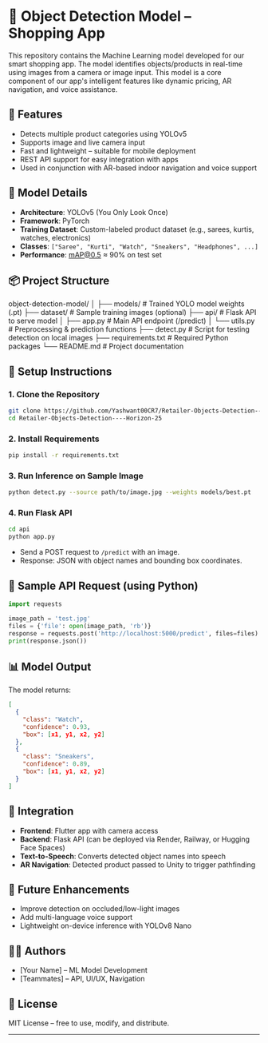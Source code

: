 


# 🛒 Object Detection Model – Shopping App

This repository contains the Machine Learning model developed for our smart shopping app. The model identifies objects/products in real-time using images from a camera or image input. This model is a core component of our app's intelligent features like dynamic pricing, AR navigation, and voice assistance.

## 🚀 Features

- Detects multiple product categories using YOLOv5
- Supports image and live camera input
- Fast and lightweight – suitable for mobile deployment
- REST API support for easy integration with apps
- Used in conjunction with AR-based indoor navigation and voice support

## 🧠 Model Details

- **Architecture**: YOLOv5 (You Only Look Once)
- **Framework**: PyTorch
- **Training Dataset**: Custom-labeled product dataset (e.g., sarees, kurtis, watches, electronics)
- **Classes**: `["Saree", "Kurti", "Watch", "Sneakers", "Headphones", ...]`
- **Performance**: mAP@0.5 ≈ 90% on test set

## 📦 Project Structure



object-detection-model/
│
├── models/                  # Trained YOLO model weights (.pt)
├── dataset/                 # Sample training images (optional)
├── api/                     # Flask API to serve model
│   ├── app.py               # Main API endpoint (/predict)
│   └── utils.py             # Preprocessing & prediction functions
├── detect.py                # Script for testing detection on local images
├── requirements.txt         # Required Python packages
└── README.md                # Project documentation



## 🔧 Setup Instructions

### 1. Clone the Repository

```bash
git clone https://github.com/Yashwant00CR7/Retailer-Objects-Detection----Horizon-25.git
cd Retailer-Objects-Detection----Horizon-25
```

### 2. Install Requirements

```bash
pip install -r requirements.txt
```

### 3. Run Inference on Sample Image

```bash
python detect.py --source path/to/image.jpg --weights models/best.pt
```

### 4. Run Flask API

```bash
cd api
python app.py
```

* Send a POST request to `/predict` with an image.
* Response: JSON with object names and bounding box coordinates.

## 🧪 Sample API Request (using Python)

```python
import requests

image_path = 'test.jpg'
files = {'file': open(image_path, 'rb')}
response = requests.post('http://localhost:5000/predict', files=files)
print(response.json())
```

## 📊 Model Output

The model returns:

```json
[
  {
    "class": "Watch",
    "confidence": 0.93,
    "box": [x1, y1, x2, y2]
  },
  {
    "class": "Sneakers",
    "confidence": 0.89,
    "box": [x1, y1, x2, y2]
  }
]
```

## 📱 Integration

* **Frontend**: Flutter app with camera access
* **Backend**: Flask API (can be deployed via Render, Railway, or Hugging Face Spaces)
* **Text-to-Speech**: Converts detected object names into speech
* **AR Navigation**: Detected product passed to Unity to trigger pathfinding

## 📌 Future Enhancements

* Improve detection on occluded/low-light images
* Add multi-language voice support
* Lightweight on-device inference with YOLOv8 Nano

## 🧑‍💻 Authors

* \[Your Name] – ML Model Development
* \[Teammates] – API, UI/UX, Navigation

## 📜 License

MIT License – free to use, modify, and distribute.

---

